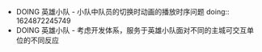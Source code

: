 - DOING 英雄小队 - 小队中队员的切换时动画的播放时序问题
  doing:: 1624872245749
- DOING 英雄小队 - 考虑开发体系，服务于英雄小队面对不同的主城可交互单位的不同反应
